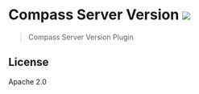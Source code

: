 # Compass Server Version [![][travis_img]][travis_url]

> Compass Server Version Plugin

## License

Apache 2.0

[travis_img]: https://travis-ci.org/mongodb-js/compass-server-version.svg?branch=master
[travis_url]: https://travis-ci.org/mongodb-js/server-version
